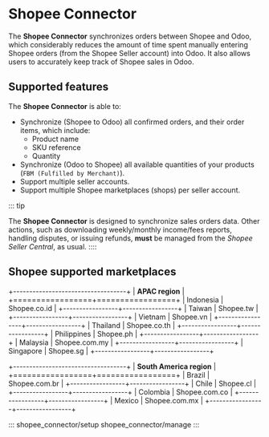 # Shopee Connector

The **Shopee Connector** synchronizes orders between Shopee and Odoo,
which considerably reduces the amount of time spent manually entering
Shopee orders (from the Shopee Seller account) into Odoo. It also allows
users to accurately keep track of Shopee sales in Odoo.

## Supported features

The **Shopee Connector** is able to:

- Synchronize (Shopee to Odoo) all confirmed orders, and their order
  items, which include:
  - Product name
  - SKU reference
  - Quantity
- Synchronize (Odoo to Shopee) all available quantities of your products
  (`FBM (Fulfilled by
  Merchant)`).
- Support multiple seller accounts.
- Support multiple Shopee marketplaces (shops) per seller account.

::: tip

The **Shopee Connector** is designed to synchronize sales orders data.
Other actions, such as downloading weekly/monthly income/fees reports,
handling disputes, or issuing refunds, **must** be managed from the
*Shopee Seller Central*, as usual.
::::

## Shopee supported marketplaces

+-----------------------------------+
| **APAC region**                   |
+=================+=================+
| Indonesia       | Shopee.co.id    |
+-----------------+-----------------+
| Taiwan          | Shopee.tw       |
+-----------------+-----------------+
| Vietnam         | Shopee.vn       |
+-----------------+-----------------+
| Thailand        | Shopee.co.th    |
+-----------------+-----------------+
| Philippines     | Shopee.ph       |
+-----------------+-----------------+
| Malaysia        | Shopee.com.my   |
+-----------------+-----------------+
| Singapore       | Shopee.sg       |
+-----------------+-----------------+

+-----------------------------------+
| **South America region**          |
+=================+=================+
| Brazil          | Shopee.com.br   |
+-----------------+-----------------+
| Chile           | Shopee.cl       |
+-----------------+-----------------+
| Colombia        | Shopee.com.co   |
+-----------------+-----------------+
| Mexico          | Shopee.com.mx   |
+-----------------+-----------------+


::: 
shopee_connector/setup shopee_connector/manage
:::
